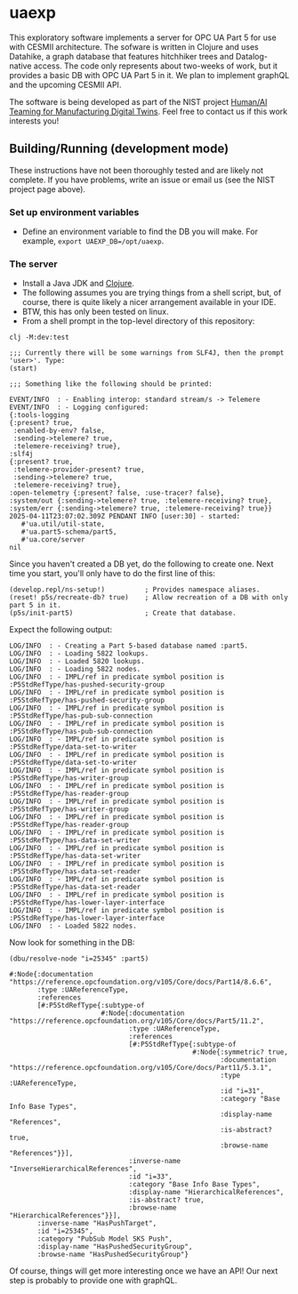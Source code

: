 # uaexp
This exploratory software implements a server for OPC UA Part 5 for use with CESMII architecture.
The sofware is written in Clojure and uses Datahike, a graph database that features hitchhiker trees and Datalog-native access.
The code only represents about two-weeks of work, but it provides a basic DB with OPC UA Part 5 in it.
We plan to implement graphQL and the upcoming CESMII API.

The software is being developed as part of the NIST project [Human/AI Teaming for Manufacturing Digital Twins](https://www.nist.gov/programs-projects/humanmachine-teaming-manufacturing-digital-twins).
Feel free to contact us if this work interests you!

## Building/Running (development mode)
   These instructions have not been thoroughly tested and are likely not complete. If you have problems, write an issue or email us (see the NIST project page above).

### Set up environment variables
  * Define an environment variable to find the DB you will make. For example,  `export UAEXP_DB=/opt/uaexp`.

### The server
  * Install a Java JDK and [Clojure](https://clojure.org/).
  * The following assumes you are trying things from a shell script, but, of course, there is quite likely a nicer arrangement available in your IDE.
  * BTW, this has only been tested on linux.
  * From a shell prompt in the top-level directory of this repository:

 ```
 clj -M:dev:test

 ;;; Currently there will be some warnings from SLF4J, then the prompt 'user>'. Type:
 (start)

;;; Something like the following should be printed:

EVENT/INFO  : - Enabling interop: standard stream/s -> Telemere
EVENT/INFO  : - Logging configured:
{:tools-logging
 {:present? true,
  :enabled-by-env? false,
  :sending->telemere? true,
  :telemere-receiving? true},
 :slf4j
 {:present? true,
  :telemere-provider-present? true,
  :sending->telemere? true,
  :telemere-receiving? true},
 :open-telemetry {:present? false, :use-tracer? false},
 :system/out {:sending->telemere? true, :telemere-receiving? true},
 :system/err {:sending->telemere? true, :telemere-receiving? true}}
2025-04-11T23:07:02.309Z PENDANT INFO [user:30] - started:
	#'ua.util/util-state,
	#'ua.part5-schema/part5,
	#'ua.core/server
 nil
 ```
Since you haven't created a DB yet, do the following to create one. 
Next time you start, you'll only have to do the first line of this:

```
(develop.repl/ns-setup!)          ; Provides namespace aliases.
(reset! p5s/recreate-db? true)    ; Allow recreation of a DB with only part 5 in it.
(p5s/init-part5)                  ; Create that database.
```
Expect the following output:

```
LOG/INFO  : - Creating a Part 5-based database named :part5.
LOG/INFO  : - Loading 5822 lookups.
LOG/INFO  : - Loaded 5820 lookups.
LOG/INFO  : - Loading 5822 nodes.
LOG/INFO  : - IMPL/ref in predicate symbol position is :P5StdRefType/has-pushed-security-group
LOG/INFO  : - IMPL/ref in predicate symbol position is :P5StdRefType/has-pushed-security-group
LOG/INFO  : - IMPL/ref in predicate symbol position is :P5StdRefType/has-pub-sub-connection
LOG/INFO  : - IMPL/ref in predicate symbol position is :P5StdRefType/has-pub-sub-connection
LOG/INFO  : - IMPL/ref in predicate symbol position is :P5StdRefType/data-set-to-writer
LOG/INFO  : - IMPL/ref in predicate symbol position is :P5StdRefType/data-set-to-writer
LOG/INFO  : - IMPL/ref in predicate symbol position is :P5StdRefType/has-writer-group
LOG/INFO  : - IMPL/ref in predicate symbol position is :P5StdRefType/has-reader-group
LOG/INFO  : - IMPL/ref in predicate symbol position is :P5StdRefType/has-writer-group
LOG/INFO  : - IMPL/ref in predicate symbol position is :P5StdRefType/has-reader-group
LOG/INFO  : - IMPL/ref in predicate symbol position is :P5StdRefType/has-data-set-writer
LOG/INFO  : - IMPL/ref in predicate symbol position is :P5StdRefType/has-data-set-writer
LOG/INFO  : - IMPL/ref in predicate symbol position is :P5StdRefType/has-data-set-reader
LOG/INFO  : - IMPL/ref in predicate symbol position is :P5StdRefType/has-data-set-reader
LOG/INFO  : - IMPL/ref in predicate symbol position is :P5StdRefType/has-lower-layer-interface
LOG/INFO  : - IMPL/ref in predicate symbol position is :P5StdRefType/has-lower-layer-interface
LOG/INFO  : - Loaded 5822 nodes.
```

Now look for something in the DB:

```
(dbu/resolve-node "i=25345" :part5) 

#:Node{:documentation "https://reference.opcfoundation.org/v105/Core/docs/Part14/8.6.6",
       :type :UAReferenceType,
       :references
       [#:P5StdRefType{:subtype-of
                       #:Node{:documentation "https://reference.opcfoundation.org/v105/Core/docs/Part5/11.2",
                              :type :UAReferenceType,
                              :references
                              [#:P5StdRefType{:subtype-of
                                              #:Node{:symmetric? true,
                                                     :documentation "https://reference.opcfoundation.org/v105/Core/docs/Part11/5.3.1",
                                                     :type :UAReferenceType,
                                                     :id "i=31",
                                                     :category "Base Info Base Types",
                                                     :display-name "References",
                                                     :is-abstract? true,
                                                     :browse-name "References"}}],
                              :inverse-name "InverseHierarchicalReferences",
                              :id "i=33",
                              :category "Base Info Base Types",
                              :display-name "HierarchicalReferences",
                              :is-abstract? true,
                              :browse-name "HierarchicalReferences"}}],
       :inverse-name "HasPushTarget",
       :id "i=25345",
       :category "PubSub Model SKS Push",
       :display-name "HasPushedSecurityGroup",
       :browse-name "HasPushedSecurityGroup"}
```

Of course, things will get more interesting once we have an API!
Our next step is probably to provide one with graphQL.
